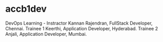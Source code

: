 # accb1dev
DevOps Learning - Instractor Kannan Rajendran, FullStack Developer, Chennai.
Trainee 1 Keerthi, Application Developer, Hyderabad.
Trainee 2 Anjali, Application Developer, Mumbai.

